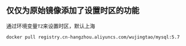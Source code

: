 ## 仅仅为原始镜像添加了设置时区的功能

通过环境变量`TZ`来设置时区，默认上海

```sh
docker pull registry.cn-hangzhou.aliyuncs.com/wujingtao/mysql:5.7
```
